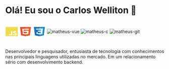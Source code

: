 # Olá! Eu sou o Carlos Welliton 👋




<div style="display: inline_block"><br>
  <img align="center" alt="matheus-Js" height="30" width="40" src="https://raw.githubusercontent.com/devicons/devicon/master/icons/javascript/javascript-plain.svg">
  <img align="center" alt="matheus-HTML" height="30" width="40" src="https://raw.githubusercontent.com/devicons/devicon/master/icons/html5/html5-original.svg">
  <img align="center" alt="matheus-CSS" height="30" width="40" src="https://raw.githubusercontent.com/devicons/devicon/master/icons/css3/css3-original.svg">
  <img align="center" alt="matheus-vue" height="30"width="40" src="https://cdn.jsdelivr.net/gh/devicons/devicon/icons/vuejs/vuejs-original.svg"/>
   <img align="center" alt="matheus-c" height="30"width="40" src="https://cdn.jsdelivr.net/gh/devicons/devicon/icons/c/c-original.svg"/>
   <img align="center" alt="matheus-git" height="30"width="40" src="https://cdn.jsdelivr.net/gh/devicons/devicon/icons/git/git-original.svg"/>  
</div>


#

Desenvolvedor e pesquisador, entusiasta de tecnologia com conhecimentos nas principais linguagens utilizadas no mercado. Em um relacionamento sério com desenvolvimento backend.

